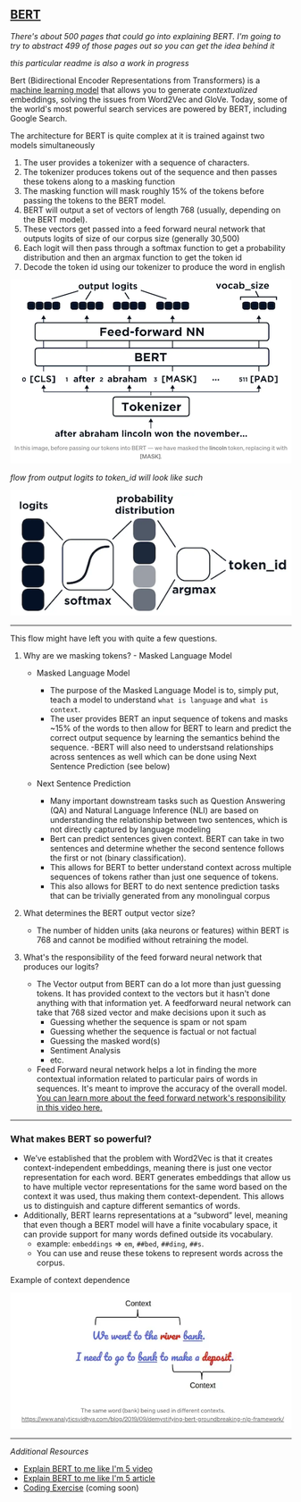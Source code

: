 ## [BERT](http://jalammar.github.io/illustrated-bert/)

*There's about 500 pages that could go into explaining BERT. I'm going to try to abstract 499 of those pages out so you can get the idea behind it*

*this particular readme is also a work in progress*

Bert (Bidirectional Encoder Representations from Transformers) is a [machine learning model](https://arxiv.org/pdf/1810.04805v2.pdf) that allows you to generate *contextualized* embeddings, solving the issues from Word2Vec and GloVe. Today, some of the world's most powerful search services are powered by BERT, including Google Search. 

The architecture for BERT is quite complex at it is trained against two models simultaneously
1. The user provides a tokenizer with a sequence of characters. 
2. The tokenizer produces tokens out of the sequence and then passes these tokens along to a masking function
3. The masking function will mask roughly 15% of the tokens before passing the tokens to the BERT model. 
4. BERT will output a set of vectors of length 768 (usually, depending on the BERT model).
5. These vectors get passed into a feed forward neural network that outputs logits of size of our corpus size (generally 30,500)
6. Each logit will then pass through a softmax function to get a probability distribution and then an argmax function to get the token id
7. Decode the token id using our tokenizer to produce the word in english 

![](/images/BERT/MLM.png)

*flow from output logits to token_id will look like such*

![](/images/BERT/MLM_pred.png)

--------------------------------------------------------------------------------------------------------------------------------------------------------

This flow might have left you with quite a few questions.
1.  Why are we masking tokens? - Masked Language Model
    - Masked Language Model 
      - The purpose of the Masked Language Model is to, simply put, teach a model to understand `what is language` and `what is context`. 
      - The user provides BERT an input sequence of tokens and masks ~15% of the words to then allow for BERT to learn and predict the correct output sequence by learning the semantics behind the sequence. 
      -BERT will also need to understsand relationships across sentences as well which can be done using Next Sentence Prediction (see below)

    - Next Sentence Prediction
      - Many important downstream tasks such as Question Answering (QA) and Natural Language Inference (NLI) are based on understanding the relationship between two sentences, which is not directly captured by language modeling
      - Bert can predict sentences given context. BERT can take in two sentences and determine whether the second sentence follows the first or not (binary classification). 
      - This allows for BERT to better understand context across multiple sequences of tokens rather than just one sequence of tokens.
      - This also allows for BERT to do next sentence prediction tasks that can be trivially generated from any monolingual corpus
    
    
2.  What determines the BERT output vector size?
    - The number of hidden units (aka neurons or features) within BERT is 768 and cannot be modified without retraining the model. 
4.  What's the responsibility of the feed forward neural network that produces our logits?
    - The Vector output from BERT can do a lot more than just guessing tokens. It has provided context to the vectors but it hasn't done anything with that information yet. A feedforward neural network can take that 768 sized vector and make decisions upon it such as
        - Guessing whether the sequence is spam or not spam
        - Guessing whether the sequence is factual or not factual
        - Guessing the masked word(s)
        - Sentiment Analysis
        - etc.
    - Feed Forward neural network helps a lot in finding the more contextual information related to particular pairs of words in sequences. It's meant to improve the accuracy of the overall model. [You can learn more about the feed forward network's responsibility in this video here.](https://www.youtube.com/watch?v=YIEe7d7YqaU)

--------------------------------------------------------------------------------------------------------------------------------------------------------

### What makes BERT so powerful?

- We’ve established that the problem with Word2Vec is that it creates context-independent embeddings, meaning there is just one vector representation for each word. BERT generates embeddings that allow us to have multiple vector representations for the same word based on the context it was used, thus making them context-dependent. This allows us to distinguish and capture different semantics of words.
- Additionally, BERT learns representations at a “subword” level, meaning that even though a BERT model will have a finite vocabulary space, it can provide support for many words defined outside its vocabulary.
  - example: `embeddings` => `em`, `##bed`, `##ding`, `##s`.
  - You can use and reuse these tokens to represent words across the corpus. 

Example of context dependence

![](/images/BERT/context.png)

--------------------------------------------------------------------------------------------------------------------------------------------------------
*Additional Resources*
- [Explain BERT to me like I'm 5 video](https://www.youtube.com/watch?v=xI0HHN5XKDo)
- [Explain BERT to me like I'm 5 article](https://medium.com/@samia.khalid/bert-explained-a-complete-guide-with-theory-and-tutorial-3ac9ebc8fa7c)
- [Coding Exercise]() (coming soon)

